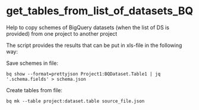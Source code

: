 # get_tables_from_list_of_datasets_BQ

Help to copy schemes of BigQuery datasets (when the list of DS is provided) from one project to another project

The script provides the results that can be put in xls-file in the following way: 

Save schemes in file:  
```
bq show --format=prettyjson Project1:BQDataset.Table1 | jq '.schema.fields' > schema.json
```

Create tables from file:  
```
bq mk --table project:dataset.table source_file.json
```
